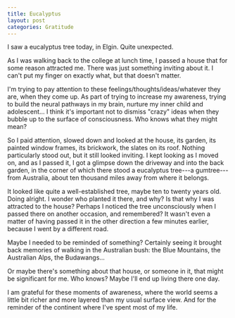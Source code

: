 ```yaml
---
title: Eucalyptus
layout: post
categories: Gratitude
---
```


I saw a eucalyptus tree today, in Elgin. Quite unexpected.

As I was walking back to the college at lunch time, I passed a house that for
some reason attracted me. There was just something inviting about it. I can't
put my finger on exactly what, but that doesn't matter.

I'm trying to pay attention to these feelings/thoughts/ideas/whatever they are,
when they come up. As part of trying to increase my awareness, trying to build
the neural pathways in my brain, nurture my inner child and adolescent... I
think it's important not to dismiss "crazy" ideas when they bubble up to the
surface of consciousness. Who knows what they might mean?

So I paid attention, slowed down and looked at the house, its garden, its
painted window frames, its brickwork, the slates on its roof. Nothing
particularly stood out, but it still looked inviting. I kept looking as I moved
on, and as I passed it, I got a glimpse down the driveway and into the back
garden, in the corner of which there stood a eucalyptus tree---a gumtree---from
Australia, about ten thousand miles away from where it belongs.

It looked like quite a well-established tree, maybe ten to twenty years old.
Doing alright. I wonder who planted it there, and why? Is that why I was
attracted to the house? Perhaps I noticed the tree unconsciously when I passed
there on another occasion, and remembered? It wasn't even a matter of having
passed it in the other direction a few minutes earlier, because I went by a
different road.

Maybe I needed to be reminded of something? Certainly seeing it brought back
memories of walking in the Australian bush: the Blue Mountains, the Australian
Alps, the Budawangs...

Or maybe there's something about that house, or someone in it, that might be
significant for me. Who knows? Maybe I'll end up living there one day.

I am grateful for these moments of awareness, where the world seems a little bit
richer and more layered than my usual surface view. And for the reminder of the
continent where I've spent most of my life.

